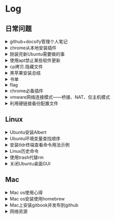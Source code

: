 # Log

## 日常问题

<details>
<summary>github+docsify管理个人笔记</summary>

# github+docsify管理博客和笔记

## docsify

进度：移完effective c++

## 参考文档

[docsify-生成文档网站简单教程](https://segmentfault.com/a/1190000017576714)

</details>

<details>
<summary>chrome从本地安装插件</summary>

# 解决新版谷歌浏览器不能安装本地CRX插件文件

参考文档：[How to install Chrome extensions manually](https://www.cnet.com/how-to/how-to-install-chrome-extensions-manually/)

## 步骤：

- 谷歌浏览器中进入 **chrome://extensions** ，然后选中右上方的 **Developer mode** 开启开发者模式。
- 解压CRX插件文件，最简单的办法：将插件文件拓展名改为zip或者rar，然后解压即可，如果这种办法不行可以使用 [CRX Extractor](http://crxextractor.com/) 上传CRX文件得到相应的zip文件并且解压。
- 回到谷歌浏览器 **chrome://extensions** 窗口下，点击 **load unpacked** 然后选择插件解压的目录即可安装该插件。

</details>

<details>
<summary>刚装完新Ubuntu需要做的事</summary>

## when you install a new ubuntu 


[TOC]

### 0.[install sogou](http://blog.csdn.net/iamplane/article/details/70447517)

建议直接安装ibus-pinyin，搜狗装完有乱码问题
```
sudo apt install ibus-pinyin
```
安装完进入设置->Region&Language->Input Sources中，点击+号，选择chinese添加intelligent Pinyin

```
记住安装完成后要在Ubuntu开机启动项中去掉fcitx，否则每次开机后会出现两个输入法
* sudo add-apt-repository ppa:fcitx-team/nightly && sudo apt update 
* sudo apt install fcitx fcitx-config-gtk fcitx-table-all im-switch 
* download and install sogou.deb
ls
```

### 1.Linux交换ctrl和caps

```
setxkbmap -option "ctrl:swapcaps"
```

### 2.源码安装libevent时出现error: 'CLOCK_REALTIME' undeclared

```
在event.c中添加头文件time.h
```

### 3.[Ubuntu双显卡问题](http://blog.csdn.net/liufunan/article/details/52090382)

### 4.[vim bundle插件安装](https://www.baidu.com/link?url=fjgYKY0AYp1bG7LRNdQfArXezKyQ0FtkI_0CTJKopxm3wZR2-mDkUBcJQiiimJrZPtAKk0FQdiGp2R48Sbd2Ka&wd=&eqid=e251922f00009d9c0000000359819670)
  [neocomplete插件](https://github.com/Shougo/neocomplete.vim)

### 5.git连接远程库

```
ssh-keygen -t rsa -C "754657908@qq.com"
ssh git@github.com
git remote add origin git@github.com:lhgaaa/xxxx
git pull origin master
```

### 6.ubuntu下翻墙

提前准备好vps

服务端和客户端都需要安装shadowsocks：

```
shadowsocks安装：sudo apt install shadowsocks
```

服务端配置：

```
1.vim编辑/etc/shadowsocks/config.json,服务端需要配置"server","server_port","password"
  设置server项时注意如果填服务器公网IP报bind(errno99)错误，将server设为0.0.0.0即可
2.启动服务：ssserver -c /etc/shadowsocks/config.json
Note:
进程脱离终端运行：setsid ssserver -c /etc/shadowsocks/config.h
```

客户端配置：

```
1.vim编辑/etc/shadowsocks/config.json,客户端需要配置"server","server_port","local_address","local_port","password"
2.启动服务：sslocal -c /etc/shadowsocks/config.json
```

辅助工具：

1.浏览器代理工具：利用SwitchyOmega插件配合shadowsocks智能翻墙

```
启动shadowsocks： sslocal -c /etc/shadowsocks/config.json
下载SwitchyOmega插件：https://github.com/FelisCatus/SwitchyOmega/releases
SwitchyOmega安装教程：https://github.com/FelisCatus/SwitchyOmega/wiki/GFWList
```

2.proxychains:代理工具

```
安装proxychains:sudo apt install procychains
配置:vim编辑配置文件/etc/proxychains.conf，最后一行改为"sock5 127.0.0.1 1080"
用法：命令行 procychains command
```

3.privoxy:全局代理工具

```
安装:sudo apt install privoxy
配置:sudo vim /etc/privoxy/config

	 添加如下两行：
	 
	listen-address localhost:8118
	forward-socks5t / 127.0.0.1:1080 
	.
	然后执行如下命令：
	
	sudo privoxy --user privoxy /etc/privoxy/config
	
	编辑profile文件并添加配置：
	
	sudo vim /etc/profile
	export http_proxy=http://127.0.0.1:8118
	export https_proxy=http://127.0.0.1:8118
	export ftp_proxy=http://127.0.0.1:8118
	source /etc/profile

	
开关:开启/关闭/状态  sudo systemctl start/stop/status privoxy.service
    
    关闭开机启动：
        sudo systemctl disable privoxy.service

    取消http_proxy和https_proxy环境变量配置：
      本来删除配置行即可，但是因为我忘了当初在哪个文件设置这两个环境变量了，所以不得不采用下面的方法：
        如果是bash: ~/.bashrc中 export http_proxy="" export https_proxy=""
        如果是zsh: ~/.bashrc换成~/.zshrc
```



### 7.安装wps时，libpng12-0依赖问题。

```
下载libpng12并安装即可：https://packages.debian.org/zh-cn/wheezy/amd64/libpng12-0/download
```

### 8.[lftp命令](http://man.linuxde.net/lftp)


### 9.ubuntu16.04安装谷歌浏览器：

```
sudo wget http://www.linuxidc.com/files/repo/google-chrome.list -P /etc/apt/sources.list.d
wget -q -O - https://dl.google.com/linux/linux_signing_key.pub  | sudo apt-key add -
sudo apt-get update 
sudo apt-get install google-chrome-stable
```

### 11.修改Ubuntu下挂载硬盘后的名字/media/user/A

```
打开Ubuntu的Dash，搜索disk打开，在左边栏选中要修改的硬盘，先umount,点击设置按钮，在编辑文件系统中输入新的硬盘名。
```

### 12.Ubuntu完全卸载libreOffice

```
sudo apt-get remove --purge libreoffice*
```

### 13.starDict离线词典安装
参考文章：
[zh_CN简体中文词典](http://download.huzheng.org/zh_CN/)
[ubuntu安装stardict并导入词典](http://blog.163.com/green_pool/blog/static/101915526201231211343824/)

```
将离线词典下载下来解压后得到的.dict.dz, .idx, .info文件放到~/.stardict/dic下
```
### 14.ubuntu安装monaco字体

```
wget https://github.com/fangwentong/dotfiles/raw/master/ubuntu-gui/fonts/Monaco.ttf
sudo mkdir -p /usr/share/fonts/custom
sudo mv Monaco.ttf /usr/share/fonts/custom
sudo chmod 744 /usr/share/fonts/custom/Monaco.ttf

sudo mkfontscale  #生成核心字体信息
sudo mkfontdir
sudo fc-cache -fv
```

### 15.ubuntu18显示状态栏网速

```
sudo add-apt-repository ppa:fossfreedom/indicator-sysmonitor 
sudo apt-get install indicator-sysmonitor
```

### 16.ubuntu18搜狗输入法乱码问题

不能登录个人中心，登录将导致重新乱码

```
cd ~/.config
sudo rm -fr SogouPY* sogou*
```

[可参考文章](http://blog.csdn.net/fuchaosz/article/details/51882935)


### 17.github下载或者访问过慢解决办法

```
1.访问网址：http://tool.chinaz.com/dns/ 分别查询
  github.com
  github.global.ssl.fastly.net
  两个网址的IP地址
2.将IP和域名映射写入/etc/hosts文件末尾中：
  xx.xx.xx.xxx github.com
  xx.xx.xx.xxx github.global.ssl.fastly.net

```

### 18.[ubuntu18.04 网易云音乐安装后无法点击图标打开](https://www.jianshu.com/p/cfa2c46b2e04)

- 修改/etc/sudoers

  ```
  sudo vim /etc/sudoers
  username ALL=NOPASSWD: /usr/bin/netease-cloud-music
  username为你登录的用户名，如lhgaaa
  ```
- 修改桌面程序

  ```
  sudo vim /usr/share/applications/netease-cloud-music.desktop
  修改Exec=netease-cloud-music %U 为 Exec=sudo netease-cloud-music %U
  ```

### 18.ubuntu修复中文字体渲染问题

参考[这篇文章](https://www.synscope.com/1015/ubuntu%E4%BF%AE%E5%A4%8D%E4%B8%AD%E6%96%87%E5%AD%97%E4%BD%93%E6%B8%B2%E6%9F%93%E9%97%AE%E9%A2%98/)

</details>

<details>
<summary>使用apt禁止某些软件更新</summary>

# apt upgrade前，指定某些软件不更新
以wps-office为例：

1、查看wps-office的软件包状态
```
    sudo dpkg --get-selections | grep wps
```
2、锁定wps-office不更新
```
    sudo echo "wps-office hold" | dpkg --set-selections
```
3、查看当前以锁定的软件包
```
    sudo dpkg --get-selections | grep hold
```

此时，可以放心执行apt upgrade更新软件了

</details>

<details>
<summary>cp拷贝.隐藏文件</summary>

# cp命令拷贝隐藏文件

要拷贝test目录下.123文件到test2

```
cp test/. test2
```
拷贝隐藏文件`test/`后要加`.`

</details>

<details>
<summary>黑苹果安装总结</summary>

# 黑苹果

## 安装 & 驱动 & 硬件

### 1、AR9285 驱动？
驱动地址：[下载](https://github.com/lhgaaa/learning_log/blob/master/log/doc/kext/IO80211Family.kext.zip)

用法：直接拖进/System/Library/Extensions文件夹，再运行KEXT UTILITIES重建驱动缓存

### 2、HHKB Pro2 无法使用cmd键？
  
-  1.安装驱动，安装一路确定即可，驱动下载 [Github](https://github.com/lhgaaa/learning_log/blob/master/log/doc/kext/HHKBProMac64_201808.dmg) | [官网](http://www.pfu.fujitsu.com/hhkeyboard/macdownload.html)

- 2.sw2开，其他全关
- 3.需要重启，拔插键盘

### 3. 黑苹果关闭ISP系统完整性保护

查看ISP开关状态：

> 系统偏好设置 -> 关于本机 -> 系统报告 -> 软件

打开Colver Configurator编辑config.list：

> Clover Configurator -> Rt Variables -> CsrActiveConfig

```
csr-active-config 0x0 = SIP Enabled (Default)
csr-active-config 0x3 = SIP Partially Disabled (Loads unsigned kexts)
csr-active-config 0x67 = SIP Disabled completely
```

 CsrActiveConfig改为0x67，重启

## 软件 & 使用

### 1、[安装HomeBrew和更新源](https://www.jianshu.com/p/9592826c254b)

### 2、

</details>

<details>
<summary>书单</summary>

## Vim

- [Vim实用技巧](https://book.douban.com/subject/26967597/)
- [Hacking Vim](https://github.com/wuzhouhui/hacking_vim)
- [笨方法学Vimscript](http://learnvimscriptthehardway.onefloweroneworld.com/)
  
## Go

- [Go语言圣经](https://github.com/golang-china/gopl-zh)

## 算法和数据结构：    

- 《算法导论》
- 《算法》第四版
- 《编程珠玑》


## 计算机系统：  

- 《深入理解计算机系统》  
- 《程序员的自我修养-编译、链接、库》

## 数据库：  

- 《MySQL必知必会》  
- 《高性能MySQL》  
- 《MySQL技术内幕》  
- 《redis设计与实现》  
- 《redis实战》  

## 计算机网络：  

- 《TCP/IP详解》  
- 《计算机网络》  
- 《图解TCP/IP》  
- 《图解HTTP》  
-   [网络基本功系列](https://wizardforcel.gitbooks.io/network-basic/index.html)

## 分布式：  

- 《大规模分布式存储系统》  
- 《分布式系统原理介绍》  

## Linux：  

- 《The Linux Command Line》  

## Git：

- 《progit》

## Linux服务器编程：  

- 《APUE》  
- 《Linux高性能服务器编程》  
- 《Linux多线程服务端编程》  
- 《Lievent源码深度剖析》  
  
## C/C++:  

- 《c++ primer》  
- 《c++ 标准程序库》  
- 《effective c++》   
- 《STL源码剖析》  
- 《Boost库》  
- 《深度探索C++对象模型》
- 《大规模C++程序设计》
- 《泛型程序设计与STL》

## Python：  

- 《Python学习手册》  
- 《Python Cookbook》  

## Go: 

## Lisp：  

- 《计算机程序的构造与解释》  

## 设计模式与软件工程：  

- 《设计模式-可复用面向对象软件的基础》
- 《敏捷软件开发-原则、模式与实践》
- 《重构》
- 《人月神话》

## 编程规范： 

- 《Google编程规范》
 
## 正则表达式：

- 《正则表达式必知必会》

## 安全：  

## 程序员数学：  

- 《计算机程序设计艺术1234》  
- 《具体数学》
 
## other:  

- 《编译原理》
  
## 算法题修炼：  

- 《编程之美》  
- 《LeetCode》  
- 《剑指offer》  
- 《计算机程序设计艺术》

</details>

<details>
<summary>flag</summary>

阶段一：讲Anki中内容整理到Github

- focusing：整理Linux服务器编程内容到linux/server_dev/下

阶段二：完成C++部分主要内容，包括Effective_C++、深度探索C++对象模型、C++11

       持续完成

阶段三：完成算法部分主要内容，包括LeetCode冲刺、基础算法和数据结构、Cy2018

       持续完成，后续每日至少一道leetcode，白天解决，晚上编码总结

阶段四：C++后台开发项目
 - https://github.com/yedf/handy
 - https://github.com/linyacool/WebServer
 - https://github.com/balloonwj/flamingo
 - https://www.shiyanlou.com/courses/565
 - 实验楼


## 思考
- C++、操作系统是摩天大厦的基石，是安身立命的资本，是退无可退的后路
- 数据结构是水泥，加固摩天大厦的基石
- python，go等是基石上的建筑，只有基石够稳，够宽广，建筑才能又高又大
- 现如今，努力加固基石80%，学习如何建筑20%

</details>

<details>
<summary>chrome必备插件</summary>

# chrome必备插件

## 

- [OneTab](https://chrome.google.com/webstore/detail/onetab/chphlpgkkbolifaimnlloiipkdnihall)
  一键保存当前所有tab页，下次一键恢复所有保存的tab页
- [Proxy SwitchyOmega](https://chrome.google.com/webstore/detail/proxy-switchyomega/padekgcemlokbadohgkifijomclgjgif)
  翻墙、代理必备
- [Saladict沙拉查词](https://saladict.crimx.com/)
  特别好用的查词插件
- [Vimium](https://chrome.google.com/webstore/detail/vimium/dbepggeogbaibhgnhhndojpepiihcmeb)
  浏览器中使用vim快捷键

## Github

- [GITHUBER](https://chrome.google.com/webstore/detail/githuber-%E5%BC%80%E5%8F%91%E8%80%85%E7%9A%84%E6%96%B0%E6%A0%87%E7%AD%BE%E9%A1%B5/janmcneaglgklfljjcpihkkomeghljnf)
  新标签页显示Github Trending
- [Octotree](https://chrome.google.com/webstore/detail/octotree/bkhaagjahfmjljalopjnoealnfndnagc/related?hl=en-US)
  侧边栏显示GitHub库中文件目录

</details>

<details>
<summary>vmware网络连接模式——桥接、NAT、仅主机模式</summary>

# vmware网络连接模式——桥接、NAT、仅主机模式

| Mode      | VM->Host | VM<-Host | VM1<->VM2 | VM->Net/LAN | VM<-Net/LAN |
|-----------|----------|----------|-----------|-------------|-------------|
| Host-only | + | + | + | - | - |
| Internal | - | - | + | - | - |
| Bridged | + | + | + | + | + |
| NAT | + | Port forward | - | + | Port forward |
| NATservice | + | Port forward | + | + | Port forward |

[vmware网络连接模式——桥接、NAT、仅主机模式](https://blog.51cto.com/sharemi/1790733)

</details>

<details>
<summary>利用硬链接备份配置文件</summary>

# 使用硬链接备份配置文件

使用Linux做开发时，要配置好一个顺手的环境需要大量的配置文件，如果迁移到一个新的机器上开发，重新建立一个开发环境很不容易，所以我选择 **将这些配置文件备份到github上**。

但是实际开发中，由于配置文件分布比较分散，将这些配置文件统一拷贝到一个文件夹下定时同步更改并上传到github属实麻烦，幸运的是可以利用创建硬链接的办法化繁为简

**为每个配置文档在一个固定的目录下生成一个硬链接，将这个目录备份到github，每次当你对某个配置文档做出更改时，都会实时反映到备份的目录中，不需要手动同步，只需要定时上传即可，非常方便**

关于Linux下硬链接的知识，参考[这篇文章]()

</details>

## Linux

<details>
<summary>Ubuntu安装Albert</summary>

# Ubuntu18.04安装Albert

## 介绍

**Albert** 类似于windows上的 **Everything+wox** ，可以通过快捷键呼出窗口来查找应用程序或者文件。

## 安装

**Albert** [github项目地址](https://github.com/albertlauncher/albert) ，参照项目文件中的安装方法即可安装成功。下面是可参考的简化的安装过程。

- 首先需要导入相关的key文件：

  ```shell
  wget -nv -O Release.key \
    https://build.opensuse.org/projects/home:manuelschneid3r/public_key
  apt-key add - < Release.key
  apt-get update
  ```

- Ubuntu18.04按照下面的方法安装：

  ```shell
  sudo sh -c "echo 'deb http://download.opensuse.org/repositories/home:/manuelschneid3r/xUbuntu_18.04/ /' > /etc/apt/sources.list.d/home:manuelschneid3r.list"
  sudo apt-get update
  sudo apt-get install albert
  ```

</details>

<details>
<summary>Ubuntu环境变量查找顺序</summary>

# Ubuntu环境变量读取顺序

## 登入系统读取步骤：

当登入系统时获得一个shell进程时，其读取环境设定有三步：

- 首先读入的是全局环境变量设定目录/etc/profile，然后根据其内容读取额外的设定的文档，如/etc/profile.d和/etc/inputrc
- 然后去用户家目录下，读取~/.bash_profile，否则读取~/.bash_login，再否则~/.profile，这三个文档设定基本上一样的，存在读取优先关系
- 最后去用户家目录下，读取~/.bashrc



## /etc/ *和~/. * 区别

- /etc/profile, /etc/bashrc是系统全局环境变量设定
- ~/.profile, ~/.bashrc是用户家目录下的私有环境变量设定

## ~/.profile和~/.bashrc的区别

- 都具有个性化定制功能
- ~/.profile可以设定用户专有的路径，环境变量等，它***只在登入的时候执行一次***
- ~/.bashrc也是用户专有设定文档，可以设定路径，命令别名，***每次shell script的执行都会使用它一次***

</details>

<details>
<summary>安装tldr终端查看命令用法示例</summary>

# tldr

在终端显示linux命令的用法

[Github地址](https://github.com/raylee/tldr)
  |  [Alfred workflow for tldr](https://github.com/cs1707/tldr-alfred)

## 安装

```
mkdir -p ~/bin
curl -o ~/bin/tldr https://raw.githubusercontent.com/raylee/tldr/master/tldr
chmod +x ~/bin/tldr
```

添加`~/bin`到`$PATH`中，向`~/.bashrc`(OSX)，`~/.bashrc`(Linux)或`~/.zshrc`(zsh)中写入:

```
export PATH="$PATH:~/bin"
```

输入tldr按tab自动补全命令,向上述同一个文件写入：
```
complete -W "$(tldr 2>/dev/null --list)" tldr
```

## 用法

- -h 查看帮助

## 更多配置

添加到上面同一个配置文件中：

```
export TLDR_HEADER='magenta bold underline'
export TLDR_QUOTE='italic'
export TLDR_DESCRIPTION='green'
export TLDR_CODE='red'
export TLDR_PARAM='blue'
```
可用的参数有：black, red, green, yellow, blue, magenta, cyan, white, onblue, ongrey, reset, bold, underline, italic, eitalic, default

</details>

<details>
<summary>Linux历史命令</summary>

# Linux历史命令

history [选项][历史命令保存文件]

- -c 清空历史命令
- -w 将缓存中的历史命令写入~/.bash_history

历史命令默认保存1000条，可以在环境变量配置文件/etc/profile中修改

- !n 返回第n条历史命令
- !! 返回上一条命令
- !xxx 重复执行最后一条以该字符串开头的命令

</details>

<details>
<summary>使用trash代替rm</summary>

</details>


<details>
<summary>关闭Ubuntu桌面GUI</summary>

# 关闭Ubuntu桌面GUI

在虚拟机中安装了Ubuntu，但是用不到桌面环境，为了避免桌面环境的资源浪费，可以选择安装Server版本，还可以选择关闭桌面环境

永久关闭
```
sudo systemctl set-default multi-user.target
```

永久开启
```
sudo systemctl set-default graphical.target
```

临时开启
```
sudo service lightdm start
```

临时关闭
```
sudo service lightdm stop
```

</details>

## Mac

<details>
<summary>Mac os使用心得</summary>

# Mac

## Mac软件：

Mac破解软件社区：[风云社区](https://www.scoee.com/) | [软件sos](https://www.rjsos.com/mac)

### Mac终端：
  - 终端软件安装：Homebrew
  - 终极Shell解决方案：iTerm2 + oh-my-zsh + zsh +powerlevel9k

### 版本控制Git相关软件：[知乎](https://www.zhihu.com/question/351316529/answer/864704092)
  - Git & Tower Git
  - Github客户端：Github For Mac
  - Git分支管理
    - Source Tree
    - Fork
    - smart git
    - sublime merge
  - Github项目交流：Gitter
  
### 开发工具、文档
 - IDE：XCode、JetBrains系列：GoLand、CLion、DataGrip、PyCharm、Rider、WebStorm、PhpStorm、IntelliJ IDEA、AppCode
 - 开发文档合集：Dash
 
### 办公、效率
  - 思维导图：MindNode
  - 快捷键提示：CheatSheet
  - 截图：Xnip
  - WorkFlow效率神奇：Alfred
  - 程序启动，文件查找：LaunchBar [下载](https://sspai.com/post/36732)
  
### 信息获取
 - RSS订阅：reeder | [app store 下载](https://apps.apple.com/cn/app/reeder-3/id880001334?mt=12)
 - 新浪微博客户端：Maipo | [app store 下载](https://apps.apple.com/cn/app/weibox/id789066512?mt=12)
    
### 文件操作：
  - 文件比较：DiffMerge | [下载](http://www.sourcegear.com/diffmerge/downloads.php)
  - PDF阅读：SKim | [下载](https://sourceforge.net/projects/skim-app/)
  - 全盘扫描、查找大文件：DaisyDisk
  
### 系统监控、管理、增强：
  - 菜单栏监控：iStat Menus
  - 强大的清理软件：clean my mac
  - 卸载软件、免费、替代clean my mac： app cleaner| [app store 下载](https://apps.apple.com/cn/app/app-cleaner-find-remove-applications/id1013897218?mt=12)
  - Mac管理安卓手机：Smartfinder | [下载](https://www.smartisan.com/apps/#/handshaker)
  - 免费NTFS工具：Mounty for NTFS | [官网](https://mounty.app)
  - 密码管理：1Password
  - 简化复制粘贴：PopClip
  - 快速切换和打开应用程序：Manico
  - 增强资源管理器：XtraFinder
  - 状态栏图标管理：Bartender
  - finder下快速进入Shell：go2shell
  - 终端下管理app store中没有的非终端软件：Homebrew Cask
  - 窗口管理，实现如Windows一样的窗口拖拽操作：Cinch
  - 免费窗口管理：magent
  - 钟表屏幕保护程序：fliqlo
  

## [Mac快捷键](https://support.apple.com/zh-cn/HT201236)

## Mac技巧

### 将iterm2打造成guake

我想设置一个快捷键假设为F12，在任意场合，我按一下快捷键F12就弹出终端，输入一些命令执行后，再按一下F12终端就自动隐藏，这对经常使用终端的人，例如经常ssh连接服务器的人来说实在太方便了。

设置过程如下：
- 系统已经默认将F12分配给Show Dashboard，需要先取消这个设置。打开System Preferences，选择Keyboard，切换到Shortcuts这个Tab下，点击Mission Control，取消对应F12的快捷键。

- 打开iTerm的Preferences...， 在ProfilesTab里面，点击下面的[+]添加一个新的profile，为什么要新建一个profile？答案是为了定制将来弹出的终端样式和大小等等参数。新的profile假设命名为guake，(注：guake这个名称是为了向Linux下的Guake终端致敬)，你可以自己任意起个名称，下面会用到。

- 再切换到WindowTab下，将Style，Screen和Space这3个值分别设置为Fullscreen、Main Screen、All Spaces。再切换到KeysTab下，将Hotkey设置为F12，profile设置为guake。现在你按下F12，就立即得到一个占满全屏的黑色命令行终端，再按一下F12隐藏终端，非常的方便。

### Hot Corners(触发角)

系统内置的功能：Hot Corners（触发角）。它藏在屏保的设置里：系统设置-桌面与屏幕保护程序-触发角。设置成功后，只要移动鼠标碰一下屏幕的四个角落，就能触发一些已经设置好的功能，比如回到桌面（Desktop）、进入屏保（Start Screen Saver）。

### 删除启动器中已卸载应用的图标

- 打开Finder，前往/private/var/folders目录，在folader目录下搜索:com.apple.dock.launchpad，进入com.apple.dock.launchpad目录
- 当前目录打开终端，输入下面命令，xxx是要删除的程序名，注意要区分大小写
  ```
  cd db
  splite3 db "delete from apps where title='xxx';" && killall Dock
  ```

## 安装brew并替换国内源

替换国内源：
https://www.cnblogs.com/qcwblog/p/11178283.html

## 翻墙

### Ss

- Mac Gui客户端

  [ShadowsockX-NG](https://github.com/shadowsocks/ShadowsocksX-NG/releases/)
  
- 免费账号地址

  [free-ss.site] | [网站](https://free-ss.site/) | [项目地址](https://github.com/free-ss/free-ss.site)

### Shadowsocksr

- Mac Gui客户端

  [ShadowsocksX-NG-R8](https://github.com/qinyuhang/ShadowsocksX-NG-R/releases)
  
  查看log：~/Library/Logs/ss-local.log


### [V2ray](https://www.v2ray.com)

- Mac Gui客户端

  [V2rayX](https://github.com/Cenmrev/V2RayX/releases)

  [V2rayU](https://github.com/yanue/V2rayU/releases)：可以添加订阅

### 免费ssr/v2ray订阅

Telegram群：https://t.me/SSRSUB

</details>

<details>
<summary>Mac os安装使用homebrew</summary>

# Mac安装并使用homebrew

## 介绍homebrew和homebrew cask

- brew
主要用来下载命令行下的工具和第三方开发库

- brew cask
下载已经编译好的带图像界面的软件(.dmg/.pkg)，下载后自动安装，可以在lanuchpad启动

## 安装 & 卸载

### homebrew安装

```
/usr/bin/ruby -e "$(curl -fsSL https://raw.githubusercontent.com/Homebrew/install/master/install)"
```

### homebrew卸载

```
/usr/bin/ruby -e "$(curl -fsSL https://raw.githubusercontent.com/Homebrew/install/master/uninstall)"
```

### homebrew cask安装

```
brew tap phinze/homebrew-cask
brew install brew-cask
```

### homebrew cask卸载

```
brew uninstall brew-cask
```

## 更换为国内镜像源

### 替换homebrew默认源

```
cd "$(brew --repo)"
# 中国科大:
git remote set-url origin https://mirrors.ustc.edu.cn/brew.git
# 清华大学:
git remote set-url origin https://mirrors.tuna.tsinghua.edu.cn/git/homebrew/brew.git
```

### 替换homebrew-core.git:

```
cd "$(brew --repo)/Library/Taps/homebrew/homebrew-core"
# 中国科大:
git remote set-url origin https://mirrors.ustc.edu.cn/homebrew-core.git
# 清华大学:
git remote set-url origin https://mirrors.tuna.tsinghua.edu.cn/git/homebrew/homebrew-core.git
```

### 替换homebrew-cask源:

```
cd "$(brew --repo)/Library/Taps/homebrew/homebrew-cask"
git remote set-url origin git://mirrors.ustc.edu.cn/homebrew-cask.git
```

### 替换homebrew-bottles:

**Note:** zsh将`~/.bash_profile`换为`~/.zshrc`
```
# 中国科大:
echo 'export HOMEBREW_BOTTLE_DOMAIN=https://mirrors.ustc.edu.cn/homebrew-bottles' >> ~/.bash_profile
source ~/.bash_profile
# 清华大学:
echo 'export HOMEBREW_BOTTLE_DOMAIN=https://mirrors.tuna.tsinghua.edu.cn/homebrew-bottles' >> ~/.bash_profile
source ~/.bash_profile
```

### 应用生效:

```
brew update
```

## 恢复到官方源

```
# 重置brew.git:
cd "$(brew --repo)"
git remote set-url origin https://github.com/Homebrew/brew.git

# 重置homebrew-core.git:
cd "$(brew --repo)/Library/Taps/homebrew/homebrew-core"
git remote set-url origin https://github.com/Homebrew/homebrew-core.git
```


## 使用

- brew -h 查看brew命令

- brew cask -h  查看brew cask命令

- cakebrew 可视化homebrew安装工具
```
brew cask install cakebrew
```

</details>

<details>
<summary>Mac上安装gitbook并发布到github</summary>

# Mac使用Gitbook并发布到Github

## 安装Gitbook

- 安装Nodejs：
  
  [官网安装](https://nodejs.org/en/)

  安装完输入`node -v`测试安装是否成功

  npm切换到国内源，切换方法：[🔗](https://www.jianshu.com/p/66f97cadd1eb)

- 安装Gitbook和命令行工具 -g代表全局安装
  ```
  sudo npm install gitbook-cli -g
  sudo npm install gitbook -g
  //测试安装是否成功
  gitbook -V  
  gitbook --version
  ```

- 更新gitbook命令行工具
  ```
  sudo npm update gitbook-cli -g
  ```

- 卸载gitbook命令行工具
  ```
  sudo npm uninstall gitbook-cli -g
  ```

## 使用gitbook

- 创建mygitbook文件夹
  ```
  mkdir mygitbook && cd mygitbook
  ```

- 初始化gitbook工作目录，创建必要的文件
  ```
  gitbook init
  # README.md  - 项目的介绍都写在这个文件
  # SUMMARY.md  - Gitbook的目录结构在这里配置
  ```

- 编辑目录结构

- 目录建好之后在根目录下执行命令，只支持2级目录
  ```
  gitbook init
  ```

- 编写gitbook内容，重新编译
  ```
  gitbook build
  ```

- 在根目录执行命令，启动服务
  ```
  gitbook serve
  ```

- 插件Calibre可生成电子书
  ```
  gitbook mobi ./ ./MyFirstBook.mobi
  ```
  
### 推送到Github

- 建立Git仓库，在仓库内创建gitbook

  ```
  mkdir gitbook_test & cd gitbook_test
  git init
  gitbook init //创建README.md  SUMMARY.md
  # 编写目录结构
  gitbook init //构建层级结构
  # 编写gitbook内容
  gitbook build
  # 创建gh-pages分支
  git checkout --orphan gh-pages
  
  //将_book目录中的内容复制到_book外，只提交_book内容
  git push -u origin gh-pages
  ```

### 参考

[将Gitbook上的书籍发布在GitHubPages上](https://blog.csdn.net/meiko_zhang/article/details/81350924)

</details>

<details>
<summary>网络资源</summary>

- Github

  - [github中文榜](https://github.com/kon9chunkit/GitHub-Chinese-Top-Charts) 
  - [程序员的英语学习指南](https://github.com/yujiangshui/A-Programmers-Guide-to-English)

- [孟岩的博客](https://blog.csdn.net/myan)

  - [技术路线的选择重要但不具有决定性](https://blog.csdn.net/myan/article/details/3247071)

- [张云龙的个人博客](https://github.com/fouber/blog)
  - [一个程序员的成长之路](https://github.com/fouber/blog/issues/41)

- [酷壳-陈皓的博客](https://coolshell.cn/)

  - [打造高效的工作环境-SHELL篇](https://coolshell.cn/articles/19219.html?utm_source=tuicool&utm_medium=referral)
  - [应该知道的Linux技巧](https://coolshell.cn/articles/8883.html)
  - [awk简明教程](https://coolshell.cn/articles/9070.html?utm_source=tuicool&utm_medium=referral)
  - [sed简明教程](https://coolshell.cn/articles/9104.html?utm_source=tuicool&utm_medium=referral)
  - [你可能不知道的shell](https://coolshell.cn/articles/8619.html)
  - [28个UNIX/LINUX的命令行神器](https://coolshell.cn/articles/7829.html)

- [阮一峰的网络日志]()

  - [ssh原理与运用一](https://www.ruanyifeng.com/blog/2011/12/ssh_remote_login.html)
  - [ssh原理与运用二](http://www.ruanyifeng.com/blog/2011/12/ssh_port_forwarding.html)
  - [数字签名是什么？](http://www.ruanyifeng.com/blog/2011/08/what_is_a_digital_signature.html)
  - [容错，高可用和灾备](http://www.ruanyifeng.com/blog/2019/11/fault-tolerance.html)
  - [信息论入门教程](http://www.ruanyifeng.com/blog/2019/08/information-theory.html)

- [守望的个人博客：公众号编程珠玑](https://www.yanbinghu.com/)

- Linux内核

  - Linux内核设计与实现
  - 深入理解Linux内核
  - 鸟哥的Linux私房菜[网页版](http://cn.linux.vbird.org/) | [gitbook第四版](https://wizardforcel.gitbooks.io/vbird-linux-basic-4e/content/index.html)
  - [网络基本功]( )

- C++

  - [怎样才是一个基本水平的c++程序员？ - 一定要瘦啊的回答 - 知乎](https://www.zhihu.com/question/51907924/answer/128509092)

- 算法和数据结构

  - [算法可视化VISUALGO](https://visualgo.net/zh)
  - [Data Structure Visualizations](https://www.cs.usfca.edu/~galles/visualization/Algorithms.html)
  - [Algorithms Visualizer](https://algorithm-visualizer.org/)

- 开发学习经验

  - [C++后台开发学习路线(已签腾讯sp，附学习资料)](https://zhuanlan.zhihu.com/p/61457047)
  - [Linux C/C++学习路线(已拿腾讯，百度offer)](https://www.itcodemonkey.com/article/14737.html)
  - [C++后台开发/云计算方向，offer收割机的学习路线](https://zhuanlan.zhihu.com/p/65432202)
  - [谷歌面试自学手册(中文)](https://github.com/jwasham/coding-interview-university/blob/master/translations/README-cn.md)
  - [后端架构师技术图谱](https://github.com/xingshaocheng/architect-awesome)


</details>

